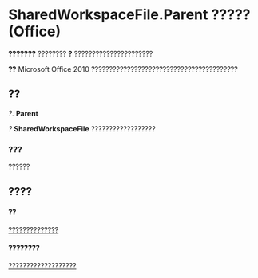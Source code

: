 
# SharedWorkspaceFile.Parent ????? (Office)

 **???????** ???????? **?** ??????????????????????


 **??**  Microsoft Office 2010 ?????????????????????????????????????????


## ??

 _?_. **Parent**

 _?_ **SharedWorkspaceFile** ??????????????????


### ???

??????


## ????


#### ??


[??????????????](44e0bbfa-145d-df71-928f-2333b54f1829.md)
#### ????????


[???????????????????](http://msdn.microsoft.com/library/5d4b35b5-ef65-7b5b-917e-a0cc282f901f%28Office.15%29.aspx)